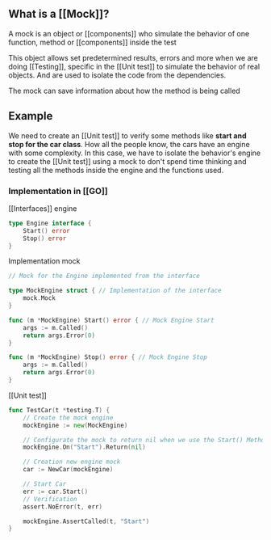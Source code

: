 ## What is a [[Mock]]?

A mock is an object or [[components]] who simulate the behavior of one function, method or [[components]] inside the test

This object allows set predetermined results, errors and more when we are doing [[Testing]], specific in the [[Unit test]] to simulate the behavior of real objects. And are used to isolate the code from the dependencies.

The mock can save information about how the method is being called

## Example

We need to create an [[Unit test]] to verify some methods like **start and stop for the car class**. How all the people know, the cars have an engine with some complexity. In this case, we have to isolate the behavior's engine to create the [[Unit test]] using a mock to don't spend time thinking and testing all the methods inside the engine and the functions used.
### Implementation in [[GO]]

[[Interfaces]] engine

```Go
type Engine interface {
    Start() error
    Stop() error
}
```

Implementation mock

```Go
// Mock for the Engine implemented from the interface

type MockEngine struct { // Implementation of the interface
    mock.Mock
}

func (m *MockEngine) Start() error { // Mock Engine Start
    args := m.Called()
    return args.Error(0)
}

func (m *MockEngine) Stop() error { // Mock Engine Stop
    args := m.Called()
    return args.Error(0)
}
```


[[Unit test]]

```Go
func TestCar(t *testing.T) {
    // Create the mock engine
    mockEngine := new(MockEngine)

    // Configurate the mock to return nil when we use the Start() Method
    mockEngine.On("Start").Return(nil)

    // Creation new engine mock
    car := NewCar(mockEngine)

    // Start Car
    err := car.Start()
	// Verification
    assert.NoError(t, err)

    mockEngine.AssertCalled(t, "Start")
}
```
